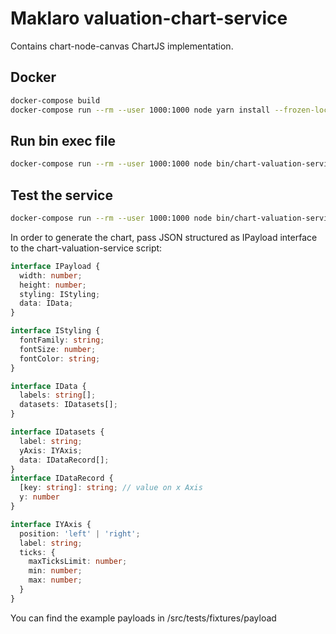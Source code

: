 # Maklaro valuation-chart-service

Contains chart-node-canvas ChartJS implementation.

## Docker

```bash
docker-compose build
docker-compose run --rm --user 1000:1000 node yarn install --frozen-lockfile
```

## Run bin exec file

```bash
docker-compose run --rm --user 1000:1000 node bin/chart-valuation-service [json]
```

## Test the service

```bash
docker-compose run --rm --user 1000:1000 node bin/chart-valuation-service < tests/data/test1.json > chart.png
```

In order to generate the chart, pass JSON structured as IPayload interface to the chart-valuation-service script:

```typescript
interface IPayload {
  width: number;
  height: number;
  styling: IStyling;
  data: IData;
}

interface IStyling {
  fontFamily: string;
  fontSize: number;
  fontColor: string;
}

interface IData {
  labels: string[];
  datasets: IDatasets[];
}

interface IDatasets {
  label: string;
  yAxis: IYAxis;
  data: IDataRecord[];
}
interface IDataRecord {
  [key: string]: string; // value on x Axis
  y: number
}

interface IYAxis {
  position: 'left' | 'right';
  label: string;
  ticks: {
    maxTicksLimit: number;
    min: number;
    max: number;
  }
}
```
You can find the example payloads in /src/tests/fixtures/payload
